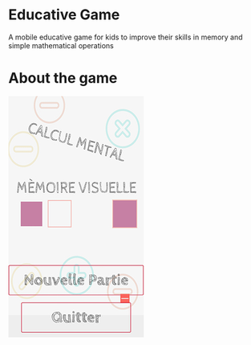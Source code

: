 # Educative Game

A mobile educative game for kids to improve their skills in memory and simple mathematical operations

# About the game

![alt text](https://github.com/CHEREF-Mehdi/EducativeGame/blob/master/ImageForReadMe/Screenshot_1.jpg)
